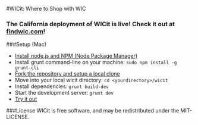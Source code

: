 #WICit: Where to Shop with WIC

### The California deployment of WICit is live! Check it out at [findwic.com](http://findwic.com)!

###Setup (Mac)
  - [Install node.js and NPM (Node Package Manager)](http://blog.nodeknockout.com/post/65463770933/how-to-install-node-js-and-npm)
  - Install grunt command-line on your machine: `sudo npm install -g grunt-cli`
  - [Fork the repository and setup a local clone](https://help.github.com/articles/fork-a-repo)
  - Move into your local wicit directory: `cd <yourdirectory>/wicit`
  - Install dependencies: `grunt build-dev`
  - Start the development server: `grunt dev`
  - [Try it out](http://localhost:3000)

###License
WICit is free software, and may be redistributed under the MIT-LICENSE.
